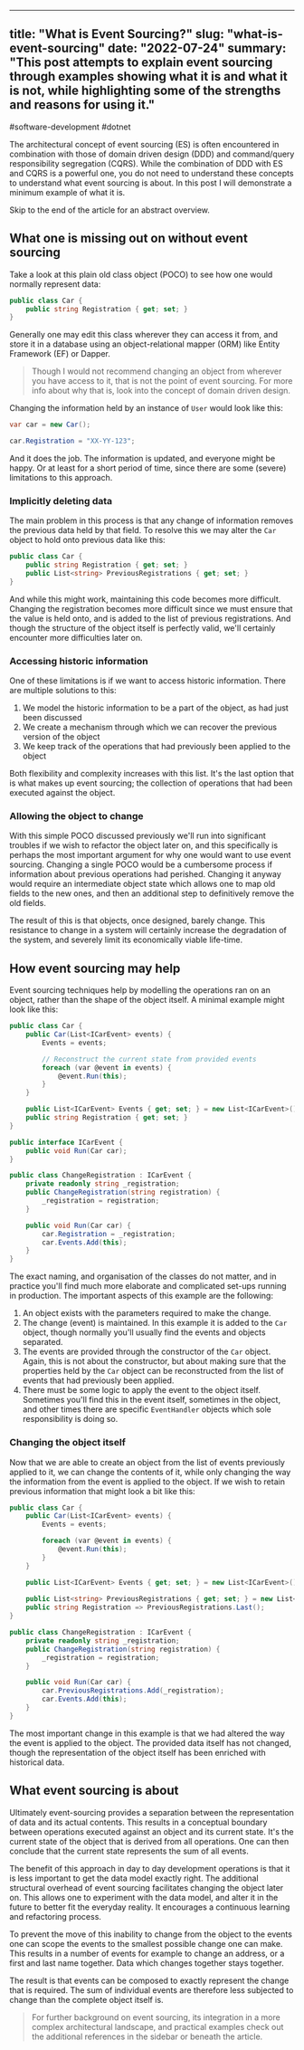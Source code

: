 
---
title: "What is Event Sourcing?"
slug: "what-is-event-sourcing"
date: "2022-07-24"
summary: "This post attempts to explain event sourcing through examples showing what it is and what it is not, while highlighting some of the strengths and reasons for using it."
---

#software-development #dotnet

The architectural concept of event sourcing (ES) is often encountered in combination with those of domain driven design (DDD) and command/query responsibility segregation (CQRS). While the combination of DDD with ES and CQRS is a powerful one, you do not need to understand these concepts to understand what event sourcing is about. In this post I will demonstrate a minimum example of what it is.

Skip to the end of the article for an abstract overview.

## What one is missing out on without event sourcing
Take a look at this plain old class object (POCO) to see how one would normally represent data:

```csharp
public class Car {
    public string Registration { get; set; }
}
```

Generally one may edit this class wherever they can access it from, and store it in a database using an object-relational mapper (ORM) like Entity Framework (EF) or Dapper.

> Though I would not recommend changing an object from wherever you have access to it, that is not the point of event sourcing. For more info about why that is, look into the concept of domain driven design.

Changing the information held by an instance of `User` would look like this:

```csharp
var car = new Car();

car.Registration = "XX-YY-123";
```

And it does the job. The information is updated, and everyone might be happy. Or at least for a short period of time, since there are some (severe) limitations to this approach.

### Implicitly deleting data
The main problem in this process is that any change of information removes the previous data held by that field. To resolve this we may alter the `Car` object to hold onto previous data like this:

```csharp
public class Car {
    public string Registration { get; set; }
    public List<string> PreviousRegistrations { get; set; }
}
```

And while this might work, maintaining this code becomes more difficult. Changing the registration becomes more difficult since we must ensure that the value is held onto, and is added to the list of previous registrations. And though the structure of the object itself is perfectly valid, we'll certainly encounter more difficulties later on.

### Accessing historic information
One of these limitations is if we want to access historic information. There are multiple solutions to this:

1. We model the historic information to be a part of the object, as had just been discussed
2. We create a mechanism through which we can recover the previous version of the object
3. We keep track of the operations that had previously been applied to the object

Both flexibility and complexity increases with this list. It's the last option that is what makes up event sourcing; the collection of operations that had been executed against the object.

### Allowing the object to change
With this simple POCO discussed previously we'll run into significant troubles if we wish to refactor the object later on, and this specifically is perhaps the most important argument for why one would want to use event sourcing. Changing a single POCO would be a cumbersome process if information about previous operations had perished. Changing it anyway would require an intermediate object state which allows one to map old fields to the new ones, and then an additional step to definitively remove the old fields.

The result of this is that objects, once designed, barely change. This resistance to change in a system will certainly increase the degradation of the system, and severely limit its economically viable life-time.

## How event sourcing may help
Event sourcing techniques help by modelling the operations ran on an object, rather than the shape of the object itself. A minimal example might look like this:

```csharp
public class Car {
    public Car(List<ICarEvent> events) {
        Events = events;

        // Reconstruct the current state from provided events
        foreach (var @event in events) {
            @event.Run(this);
        }
    }

    public List<ICarEvent> Events { get; set; } = new List<ICarEvent>();
    public string Registration { get; set; }
}

public interface ICarEvent {
    public void Run(Car car);
}

public class ChangeRegistration : ICarEvent {
    private readonly string _registration;
    public ChangeRegistration(string registration) {
        _registration = registration;
    }

    public void Run(Car car) {
        car.Registration = _registration;
        car.Events.Add(this);
    }
}
```

The exact naming, and organisation of the classes do not matter, and in practice you'll find much more elaborate and complicated set-ups running in production. The important aspects of this example are the following:

1. An object exists with the parameters required to make the change.
2. The change (event) is maintained. In this example it is added to the `Car` object, though normally you'll usually find the events and objects separated.
3. The events are provided through the constructor of the `Car` object. Again, this is not about the constructor, but about making sure that the properties held by the `Car` object can be reconstructed from the list of events that had previously been applied.
4. There must be some logic to apply the event to the object itself. Sometimes you'll find this in the event itself, sometimes in the object, and other times there are specific `EventHandler` objects which sole responsibility is doing so.

### Changing the object itself
Now that we are able to create an object from the list of events previously applied to it, we can change the contents of it, while only changing the way the information from the event is applied to the object. If we wish to retain previous information that might look a bit like this:

```csharp
public class Car {
    public Car(List<ICarEvent> events) {
        Events = events;

        foreach (var @event in events) {
            @event.Run(this);
        }
    }

    public List<ICarEvent> Events { get; set; } = new List<ICarEvent>();
    
    public List<string> PreviousRegistrations { get; set; } = new List<string>();
    public string Registration => PreviousRegistrations.Last();
}

public class ChangeRegistration : ICarEvent {
    private readonly string _registration;
    public ChangeRegistration(string registration) {
        _registration = registration;
    }

    public void Run(Car car) {
        car.PreviousRegistrations.Add(_registration);
        car.Events.Add(this);
    }
}
```

The most important change in this example is that we had altered the way the event is applied to the object. The provided data itself has not changed, though the representation of the object itself has been enriched with historical data.

## What event sourcing is about
Ultimately event-sourcing provides a separation between the representation of data and its actual contents. This results in a conceptual boundary between operations executed against an object and its current state. It's the current state of the object that is derived from all operations. One can then conclude that the current state represents the sum of all events.

The benefit of this approach in day to day development operations is that it is less important to get the data model exactly right. The additional structural overhead of event sourcing facilitates changing the object later on. This allows one to experiment with the data model, and alter it in the future to better fit the everyday reality. It encourages a continuous learning and refactoring process.

To prevent the move of this inability to change from the object to the events one can scope the events to the smallest possible change one can make. This results in a number of events for example to change an address, or a first and last name together. Data which changes together stays together.

The result is that events can be composed to exactly represent the change that is required. The sum of individual events are therefore less subjected to change than the complete object itself is.

> For further background on event sourcing, its integration in a more complex architectural landscape, and practical examples check out the additional references in the sidebar or beneath the article.
